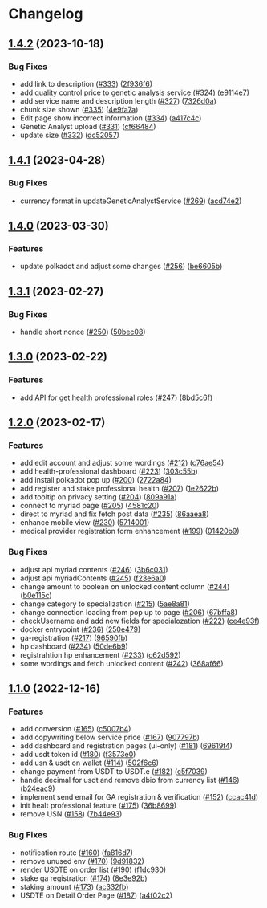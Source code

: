# Changelog

## [1.4.2](https://github.com/debionetwork/debio-genetic-analyst-ui/compare/1.4.1...1.4.2) (2023-10-18)


### Bug Fixes

* add link to description ([#333](https://github.com/debionetwork/debio-genetic-analyst-ui/issues/333)) ([2f936f6](https://github.com/debionetwork/debio-genetic-analyst-ui/commit/2f936f6c79fadefb2641198396631e808f48eee2))
* add quality control price to genetic analysis service ([#324](https://github.com/debionetwork/debio-genetic-analyst-ui/issues/324)) ([e9114e7](https://github.com/debionetwork/debio-genetic-analyst-ui/commit/e9114e7c4aed2127fc121436456189233178dc4f))
* add service name and description length ([#327](https://github.com/debionetwork/debio-genetic-analyst-ui/issues/327)) ([7326d0a](https://github.com/debionetwork/debio-genetic-analyst-ui/commit/7326d0aebde5066c416601feef87760a1264ec4d))
* chunk size shown ([#335](https://github.com/debionetwork/debio-genetic-analyst-ui/issues/335)) ([4e9fa7a](https://github.com/debionetwork/debio-genetic-analyst-ui/commit/4e9fa7a8a074ea14bd7600054a7744974969f549))
* Edit page show incorrect information ([#334](https://github.com/debionetwork/debio-genetic-analyst-ui/issues/334)) ([a417c4c](https://github.com/debionetwork/debio-genetic-analyst-ui/commit/a417c4cb70858d274b9adffaa77ba9c5af0e5de9))
* Genetic Analyst upload ([#331](https://github.com/debionetwork/debio-genetic-analyst-ui/issues/331)) ([cf66484](https://github.com/debionetwork/debio-genetic-analyst-ui/commit/cf664848282952bd5ef86fb77978d95056b79d4a))
* update size ([#332](https://github.com/debionetwork/debio-genetic-analyst-ui/issues/332)) ([dc52057](https://github.com/debionetwork/debio-genetic-analyst-ui/commit/dc52057b425eb16a17169fe2e73d296da200d00b))

## [1.4.1](https://github.com/debionetwork/debio-genetic-analyst-ui/compare/1.4.0...1.4.1) (2023-04-28)


### Bug Fixes

* currency format in updateGeneticAnalystService ([#269](https://github.com/debionetwork/debio-genetic-analyst-ui/issues/269)) ([acd74e2](https://github.com/debionetwork/debio-genetic-analyst-ui/commit/acd74e22d98d0b2e95426c4e0592199addc89593))

## [1.4.0](https://github.com/debionetwork/debio-genetic-analyst-ui/compare/1.3.1...1.4.0) (2023-03-30)


### Features

* update polkadot and adjust some changes ([#256](https://github.com/debionetwork/debio-genetic-analyst-ui/issues/256)) ([be6605b](https://github.com/debionetwork/debio-genetic-analyst-ui/commit/be6605b7873c76a9b13e5c7dc904ddfd7a782461))

## [1.3.1](https://github.com/debionetwork/debio-genetic-analyst-ui/compare/1.3.0...1.3.1) (2023-02-27)


### Bug Fixes

* handle short nonce ([#250](https://github.com/debionetwork/debio-genetic-analyst-ui/issues/250)) ([50bec08](https://github.com/debionetwork/debio-genetic-analyst-ui/commit/50bec08e8f02f5a3a55002b646c5f97fb87c527a))

## [1.3.0](https://github.com/debionetwork/debio-genetic-analyst-ui/compare/1.2.0...1.3.0) (2023-02-22)


### Features

* add API for get health professional roles ([#247](https://github.com/debionetwork/debio-genetic-analyst-ui/issues/247)) ([8bd5c6f](https://github.com/debionetwork/debio-genetic-analyst-ui/commit/8bd5c6fa7acd2bdbfef8e51393ffd0c9826f1da0))

## [1.2.0](https://github.com/debionetwork/debio-genetic-analyst-ui/compare/1.1.0...1.2.0) (2023-02-17)


### Features

* add edit account and adjust some wordings ([#212](https://github.com/debionetwork/debio-genetic-analyst-ui/issues/212)) ([c76ae54](https://github.com/debionetwork/debio-genetic-analyst-ui/commit/c76ae54ddd5bbc6146bd6a410bedcbd00e8fd567))
* add health-professional dashboard ([#223](https://github.com/debionetwork/debio-genetic-analyst-ui/issues/223)) ([303c55b](https://github.com/debionetwork/debio-genetic-analyst-ui/commit/303c55b7d74a4eb9ccac8517b230cfbb810b61ea))
* add install polkadot pop up ([#200](https://github.com/debionetwork/debio-genetic-analyst-ui/issues/200)) ([2722a84](https://github.com/debionetwork/debio-genetic-analyst-ui/commit/2722a84da6d1ebda5f4346211c2d9a35b50fe592))
* add register and stake professional health ([#207](https://github.com/debionetwork/debio-genetic-analyst-ui/issues/207)) ([1e2622b](https://github.com/debionetwork/debio-genetic-analyst-ui/commit/1e2622b5e0a9e83894015b5116c264b8431d8b2d))
* add tooltip on privacy setting ([#204](https://github.com/debionetwork/debio-genetic-analyst-ui/issues/204)) ([809a91a](https://github.com/debionetwork/debio-genetic-analyst-ui/commit/809a91a20291dd9fdfc6a422463b563257ed1492))
* connect to myriad page ([#205](https://github.com/debionetwork/debio-genetic-analyst-ui/issues/205)) ([4581c20](https://github.com/debionetwork/debio-genetic-analyst-ui/commit/4581c209ec646d3af189ce474835a1f250d1bd48))
* direct to myriad and fix fetch post data ([#235](https://github.com/debionetwork/debio-genetic-analyst-ui/issues/235)) ([86aaea8](https://github.com/debionetwork/debio-genetic-analyst-ui/commit/86aaea8ea908a72ff676b74594162514e74df5d7))
* enhance mobile view ([#230](https://github.com/debionetwork/debio-genetic-analyst-ui/issues/230)) ([5714001](https://github.com/debionetwork/debio-genetic-analyst-ui/commit/57140018acdf87086c653dfdfb90a6bba6eb5286))
* medical provider registration form enhancement ([#199](https://github.com/debionetwork/debio-genetic-analyst-ui/issues/199)) ([01420b9](https://github.com/debionetwork/debio-genetic-analyst-ui/commit/01420b915d15de6f514fe04328e8c951ec8ba1fa))


### Bug Fixes

* adjust api myriad contents ([#246](https://github.com/debionetwork/debio-genetic-analyst-ui/issues/246)) ([3b6c031](https://github.com/debionetwork/debio-genetic-analyst-ui/commit/3b6c03180d445b92304ac217d757fcb36b907855))
* adjust api myriadContents ([#245](https://github.com/debionetwork/debio-genetic-analyst-ui/issues/245)) ([f23e6a0](https://github.com/debionetwork/debio-genetic-analyst-ui/commit/f23e6a04818b2e0fb23b60d24a08702e48d46d9e))
* change amount to boolean on unlocked content column ([#244](https://github.com/debionetwork/debio-genetic-analyst-ui/issues/244)) ([b0e115c](https://github.com/debionetwork/debio-genetic-analyst-ui/commit/b0e115c1beac8ca8ae668ff95fb7b480b9c09ec2))
* change category to specialization ([#215](https://github.com/debionetwork/debio-genetic-analyst-ui/issues/215)) ([5ae8a81](https://github.com/debionetwork/debio-genetic-analyst-ui/commit/5ae8a81356ae565294787e410939686b4efb6165))
* change connection loading from pop up to page ([#206](https://github.com/debionetwork/debio-genetic-analyst-ui/issues/206)) ([67bffa8](https://github.com/debionetwork/debio-genetic-analyst-ui/commit/67bffa87b5e128d52143b4fbb1f45912559327c4))
* checkUsername and add new fields for specialozation ([#222](https://github.com/debionetwork/debio-genetic-analyst-ui/issues/222)) ([ce4e93f](https://github.com/debionetwork/debio-genetic-analyst-ui/commit/ce4e93fc1e99271be77767d2d2648b9f0fcf2d1f))
* docker entrypoint ([#236](https://github.com/debionetwork/debio-genetic-analyst-ui/issues/236)) ([250e479](https://github.com/debionetwork/debio-genetic-analyst-ui/commit/250e4794bb9e5f7630b50b74d2666b030c746185))
* ga-registration ([#217](https://github.com/debionetwork/debio-genetic-analyst-ui/issues/217)) ([96590fb](https://github.com/debionetwork/debio-genetic-analyst-ui/commit/96590fb8d96a28b763a0497fb2dc824e244b119c))
* hp dashboard ([#234](https://github.com/debionetwork/debio-genetic-analyst-ui/issues/234)) ([50de6b9](https://github.com/debionetwork/debio-genetic-analyst-ui/commit/50de6b9866eafd4afb9cc2cbaa3fba14ab754e33))
* registrahtion hp enhancement ([#233](https://github.com/debionetwork/debio-genetic-analyst-ui/issues/233)) ([c62d592](https://github.com/debionetwork/debio-genetic-analyst-ui/commit/c62d59207487db9e5cb9057f9f84e332fef23e38))
* some wordings and fetch unlocked content ([#242](https://github.com/debionetwork/debio-genetic-analyst-ui/issues/242)) ([368af66](https://github.com/debionetwork/debio-genetic-analyst-ui/commit/368af668f2af38a427a0ed156ba787ddbe797f52))

## [1.1.0](https://github.com/debionetwork/debio-genetic-analyst-ui/compare/1.0.7...1.1.0) (2022-12-16)


### Features

* add conversion ([#165](https://github.com/debionetwork/debio-genetic-analyst-ui/issues/165)) ([c5007b4](https://github.com/debionetwork/debio-genetic-analyst-ui/commit/c5007b438c1ca426307838131208bf41939bb52b))
* add copywriting below service price ([#167](https://github.com/debionetwork/debio-genetic-analyst-ui/issues/167)) ([907797b](https://github.com/debionetwork/debio-genetic-analyst-ui/commit/907797bdbc0695ab41b7882887c61bce47f54f94))
* add dashboard and registration pages (ui-only) ([#181](https://github.com/debionetwork/debio-genetic-analyst-ui/issues/181)) ([69619f4](https://github.com/debionetwork/debio-genetic-analyst-ui/commit/69619f40b9ff7d7fd424aa8f906eaa88adab14b3))
* add usdt token id ([#180](https://github.com/debionetwork/debio-genetic-analyst-ui/issues/180)) ([f3573e0](https://github.com/debionetwork/debio-genetic-analyst-ui/commit/f3573e0ac8f66647e4bc32064ab720ffeb04c571))
* add usn & usdt on wallet ([#114](https://github.com/debionetwork/debio-genetic-analyst-ui/issues/114)) ([502f6c6](https://github.com/debionetwork/debio-genetic-analyst-ui/commit/502f6c6af960b70704b8cf6be336ed93565ecdda))
* change payment from USDT to USDT.e ([#182](https://github.com/debionetwork/debio-genetic-analyst-ui/issues/182)) ([c5f7039](https://github.com/debionetwork/debio-genetic-analyst-ui/commit/c5f70399c4864d731238dc5b308fb0aa098d78da))
* handle decimal for usdt and remove dbio from currency list ([#146](https://github.com/debionetwork/debio-genetic-analyst-ui/issues/146)) ([b24eac9](https://github.com/debionetwork/debio-genetic-analyst-ui/commit/b24eac95159e6d817be55d00623099da072ccb34))
* implement send email for GA registration & verification ([#152](https://github.com/debionetwork/debio-genetic-analyst-ui/issues/152)) ([ccac41d](https://github.com/debionetwork/debio-genetic-analyst-ui/commit/ccac41d3e33af9b64f049b19b868d68d092d4868))
* init healt professional feature ([#175](https://github.com/debionetwork/debio-genetic-analyst-ui/issues/175)) ([36b8699](https://github.com/debionetwork/debio-genetic-analyst-ui/commit/36b86992fe4ce9b7e803a695cdc555ea8bf5f6b3))
* remove USN ([#158](https://github.com/debionetwork/debio-genetic-analyst-ui/issues/158)) ([7b44e93](https://github.com/debionetwork/debio-genetic-analyst-ui/commit/7b44e93b43e19607ae1533ea85c3aebe1fd59b7c))


### Bug Fixes

* notification route ([#160](https://github.com/debionetwork/debio-genetic-analyst-ui/issues/160)) ([fa816d7](https://github.com/debionetwork/debio-genetic-analyst-ui/commit/fa816d79aefe1227f37b1978f342dd55f68205ed))
* remove unused env ([#170](https://github.com/debionetwork/debio-genetic-analyst-ui/issues/170)) ([9d91832](https://github.com/debionetwork/debio-genetic-analyst-ui/commit/9d9183263fc990983305931e5b69300cfce633df))
* render USDTE on order list ([#190](https://github.com/debionetwork/debio-genetic-analyst-ui/issues/190)) ([f1dc930](https://github.com/debionetwork/debio-genetic-analyst-ui/commit/f1dc930053334c6d4a61941339870bb74244e599))
* stake ga registration ([#174](https://github.com/debionetwork/debio-genetic-analyst-ui/issues/174)) ([8e3e92b](https://github.com/debionetwork/debio-genetic-analyst-ui/commit/8e3e92b21f0eb319af417c6458d6c1f2cc1b9427))
* staking amount ([#173](https://github.com/debionetwork/debio-genetic-analyst-ui/issues/173)) ([ac332fb](https://github.com/debionetwork/debio-genetic-analyst-ui/commit/ac332fbf696e50479aa5d042d8d20a5e75518ba3))
* USDTE on Detail Order Page ([#187](https://github.com/debionetwork/debio-genetic-analyst-ui/issues/187)) ([a4f02c2](https://github.com/debionetwork/debio-genetic-analyst-ui/commit/a4f02c2275d3e8e38f5bb4668a5227331d508ca8))
